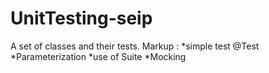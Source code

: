 # UnitTesting-seip

A set of classes and their tests.
Markup : *simple test @Test
        *Parameterization
        *use of Suite
        *Mocking
